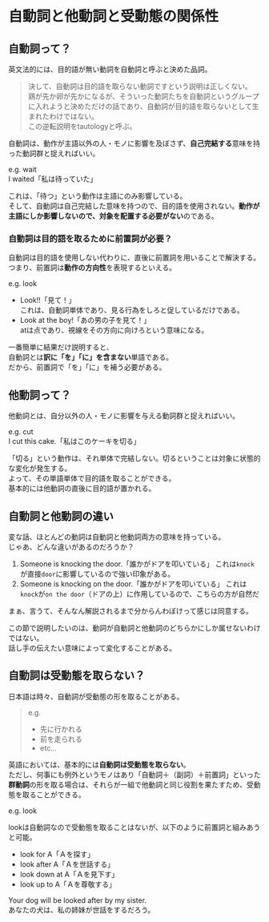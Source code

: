 # 自動詞と他動詞と受動態の関係性

## 自動詞って？

英文法的には、目的語が無い動詞を自動詞と呼ぶと決めた品詞。  

> 決して、自動詞は目的語を取らない動詞ですという説明は正しくない。  
> 鶏が先か卵が先かになるが、そういった動詞たちを自動詞というグループに入れようと決めただけの話であり、自動詞が目的語を取らないとして生まれたわけではない。  
> この逆転説明をtautologyと呼ぶ。

自動詞は、動作が主語以外の人・モノに影響を及ぼさず、**自己完結する**意味を持った動詞群と捉えればいい。  

e.g. wait  
I waited「私は待っていた」

これは、「待つ」という動作は主語にのみ影響している。  
そして、自動詞は自己完結した意味を持つので、目的語を使用されない。**動作が主語にしか影響しないので、対象を配置する必要がない**のである。

### 自動詞は目的語を取るために前置詞が必要？

自動詞は目的語を使用しない代わりに、直後に前置詞を用いることで解決する。  
つまり、前置詞は**動作の方向性**を表現するといえる。

e.g. look  

- Look!!「見て！」   
  これは、自動詞単体であり、見る行為をしろと促しているだけである。
- Look at the boy!「あの男の子を見て！」  
  atは点であり、視線をその方向に向けろという意味になる。

一番簡単に結果だけ説明すると、  
自動詞とは**訳に「を」「に」を含まない**単語である。  
だから、前置詞で「を」「に」を補う必要がある。


## 他動詞って？

他動詞とは、自分以外の人・モノに影響を与える動詞群と捉えればいい。

e.g. cut  
I cut this cake.「私はこのケーキを切る」

「切る」という動作は、それ単体で完結しない。切るということは対象に状態的な変化が発生する。  
よって、その単語単体で目的語を取ることができる。  
基本的には他動詞の直後に目的語が置かれる。

## 自動詞と他動詞の違い

変な話、ほとんどの動詞は自動詞と他動詞両方の意味を持っている。  
じゃあ、どんな違いがあるのだろうか？

1. Someone is knocking the door.「誰かがドアを叩いている」
   これは`knock`が直接`door`に影響しているので強い印象がある。
2. Someone is knocking on the door.「誰かがドアを叩いている」
   これは`knock`が`on the door`（ドアの上）に作用しているので、こちらの方が自然だ

まぁ、言うて、そんなん解説されるまで分からんわぼけって感じは同意する。

この節で説明したいのは、動詞が自動詞と他動詞のどちらかにしか属せないわけではない。  
話し手の伝えたい意味によって変化することがある。

## 自動詞は受動態を取らない？

日本語は時々、自動詞が受動態の形を取ることがある。

> e.g.  
> - 先に行かれる
> - 前を走られる
> - etc...

英語においては、基本的には**自動詞は受動態を取らない**。  
ただし、何事にも例外というモノはあり「自動詞＋（副詞）＋前置詞」といった**群動詞**の形を取る場合は、それらが一組で他動詞と同じ役割を果たすため、受動態を取ることができる。  

e.g. look  

lookは自動詞なので受動態を取ることはないが、以下のように前置詞と組みあうと可能。

- look for A「Ａを探す」
- look after A「Ａを世話する」
- look down at A「Ａを見下す」
- look up to A「Ａを尊敬する」

Your dog will be looked after by my sister.  
あなたの犬は、私の姉妹が世話をするだろう。
